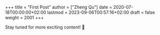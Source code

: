 +++
title = "First Post"
author = ["Zheng Qu"]
date = 2020-07-18T00:00:00+02:00
lastmod = 2023-09-06T00:57:16+02:00
draft = false
weight = 2001
+++

Stay tuned for more exciting content! 🚀
